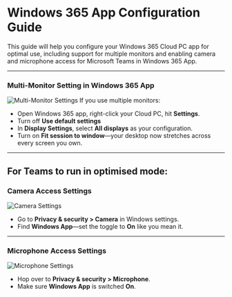 # Windows 365 App Configuration Guide

This guide will help you configure your Windows 365 Cloud PC app for optimal use, including support for multiple monitors and enabling camera and microphone access for Microsoft Teams in Windows 365 App.

---

### Multi-Monitor Setting in Windows 365 App  
![Multi-Monitor Settings](image-1.jpg)
If you use multiple monitors:  
- Open Windows 365 app, right-click your Cloud PC, hit **Settings**.
- Turn off **Use default settings**
- In **Display Settings**, select **All displays** as your configuration.
- Turn on **Fit session to window**—your desktop now stretches across every screen you own.

---

## For Teams to run in optimised mode:


### Camera Access Settings  
![Camera Settings](image-2.jpg) 
- Go to **Privacy & security > Camera** in Windows settings.
- Find **Windows App**—set the toggle to **On** like you mean it.

---

### Microphone Access Settings  
![Microphone Settings](image-3.jpg)  
- Hop over to **Privacy & security > Microphone**.
- Make sure **Windows App** is switched **On**.

